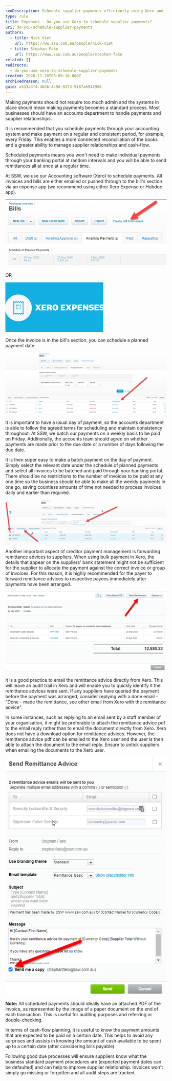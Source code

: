 ```yaml
---
seoDescription: Schedule supplier payments efficiently using Xero and improve cash flow management by automating your accounting processes.
type: rule
title: Expenses - Do you use Xero to schedule supplier payments?
uri: do-you-schedule-supplier-payments
authors:
  - title: Nick Viet
    url: https://ww.ssw.com.au/people/nick-viet
  - title: Stephan Fako
    url: https://www.ssw.com.au/people/stephan-fako
related: []
redirects:
  - do-you-use-xero-to-schedule-supplier-payments
created: 2020-11-20T03:09:16.000Z
archivedreason: null
guid: a533a4f4-46db-4c9d-9373-9187a6941958
---
```


Making payments should not require too much admin and the systems in place should mean making payments becomes a standard process. Most businesses should have an accounts department to handle payments and supplier relationships.

It is recommended that you schedule payments through your accounting system and make payment on a regular and consistent period, for example, every Friday. This enables a more connected reconciliation of the books and a greater ability to manage supplier relationships and cash-flow.

Scheduled payments means you won't need to make individual payments through your banking portal at random intervals and you will be able to send remittances all at once at a regular time.

<!--endintro-->

At SSW, we use our Accounting software (Xero) to schedule payments. All invoices and bills are either emailed or pushed through to the bill's section via an expense app (we recommend using either Xero Expense or Hubdoc app).

![Figure: Use Xero's bill creation via email forwarding process](2020-11-20_14-47-54.png)

OR

![Figure: Use Xero Expense for capturing bills or money spent](2020-11-20_15-09-45.png)

Once the invoice is in the bill's section, you can schedule a planned payment date.

![Figure: Scheduling area of unpaid bills](2020-11-20_15-00-03.png)

It is important to have a usual day of payment, so the accounts department is able to follow the agreed terms for scheduling and maintain consistency throughout. At SSW, we batch our payments on a weekly basis to be paid on Friday. Additionally, the accounts team should agree on whether payments are made prior to the due date or a number of days following the due date.

It is then super easy to make a batch payment on the day of payment. Simply select the relevant date under the schedule of planned payments and select all invoices to be batched and paid through your banking portal. There should be no restrictions to the number of invoices to be paid at any one time so the business should be able to make all the weekly payments in one go, saving countless amounts of time not needed to process invoices daily and earlier than required.

![Figure: Prepare batch payment for scheduled payments on a specific date](2020-11-20_11-19-38.png)

Another important aspect of creditor payment management is forwarding remittance advices to suppliers. When using bulk payment in Xero, the details that appear on the suppliers' bank statement might not be sufficient for the supplier to allocate the payment against the correct invoice or group of invoices. For this reason, it is highly recommended for the payer to forward remittance advices to respective payees immediately after payments have been arranged.

![Figure: Emailing Remittance Advice from Xero](xerobatchpayments-snag1.png)

It is a good practice to email the remittance advice directly from Xero. This will leave an audit trail in Xero and will enable you to quickly identify it the remittance advices were sent. If any suppliers have queried the payment before the payment was arranged, consider replying with a done email - "Done - made the remittance, see other email from Xero with the remittance advice".

In some instances, such as replying to an email sent by a staff member of your organisation, it might be preferable to attach the remittance advice pdf to the email reply rather than to email the document directly from Xero. Xero does not have a download option for remittance advices. However, the remittance advice pdf can be emailed to the Xero user and the user is then able to attach the document to the email reply. Ensure to untick suppliers when emailing the documents to the Xero user.

![Figure: Emailing the remittance advice to the Xero user's email address](xerobatchpayments-snag2.png)

**Note:** All scheduled payments should ideally have an attached PDF of the invoice, as represented by the image of a paper document on the end of each transaction. This is useful for auditing purposes and referring or double-checking.

In terms of cash-flow planning, it is useful to know the payment amounts that are expected to be paid on a certain date. This helps to avoid any surprises and assists in knowing the amount of cash available to be spent up to a certain date (after considering bills payable).

Following good due processes will ensure suppliers know what the business standard payment procedures are (expected payment dates can be defaulted) and can help to improve supplier relationship. Invoices won't simply go missing or forgotten and all audit steps are tracked.
